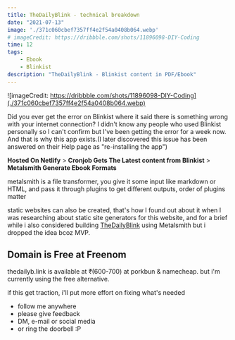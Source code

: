 ```yaml
---
title: TheDailyBlink - technical breakdown
date: "2021-07-13"
image: './371c060cbef7357ff4e2f54a0408b064.webp'
# imageCredit: https://dribbble.com/shots/11896098-DIY-Coding
time: 12
tags: 
    - Ebook
    - Blinkist
description: "TheDailyBlink - Blinkist content in PDF/Ebook"
---
```


![imageCredit: https://dribbble.com/shots/11896098-DIY-Coding](./371c060cbef7357ff4e2f54a0408b064.webp)

Did you ever get the error on Blinkist where it said there is something wrong with your internet connection? I didn't know any people who used Blinkist personally so I can't confirm but I've been getting the error for a week now. And that is why this app exists.(I later discovered this issue has been answered on their Help page as "re-installing the app")

**Hosted On Netlify** > **Cronjob Gets The Latest content from Blinkist** > **Metalsmith Generate Ebook Formats**

metalsmith is a file transformer, you give it some input like markdown or HTML, and pass it through plugins to get different outputs, order of plugins matter

static websites can also be created, that's how I found out about it when I was researching about static site generators for this website, and for a brief while i also considered building [TheDailyBlink](https://thedailyblink.ml) using Metalsmith but i dropped the idea bcoz MVP.


**Domain is Free at Freenom**
-------------------------------
thedailyb.link is available at ₹(600-700) at porkbun & namecheap. but i'm currently using the free alternative.

if this get traction, i'll put more effort on fixing what's needed 
- follow me anywhere 
- please give feedback 
- DM, e-mail or social media 
- or ring the doorbell :P
